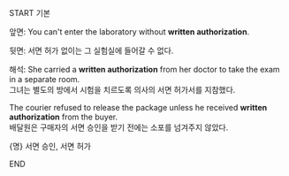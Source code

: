 START
기본

앞면:
You can't enter the laboratory without **written authorization**.

뒷면:
서면 허가 없이는 그 실험실에 들어갈 수 없다.

해석:
She carried a **written authorization** from her doctor to take the exam in a separate room.  
그녀는 별도의 방에서 시험을 치르도록 의사의 서면 허가서를 지참했다.

The courier refused to release the package unless he received **written authorization** from the buyer.  
배달원은 구매자의 서면 승인을 받기 전에는 소포를 넘겨주지 않았다.

{명} 서면 승인, 서면 허가
<!--ID: 1744881334111-->
END